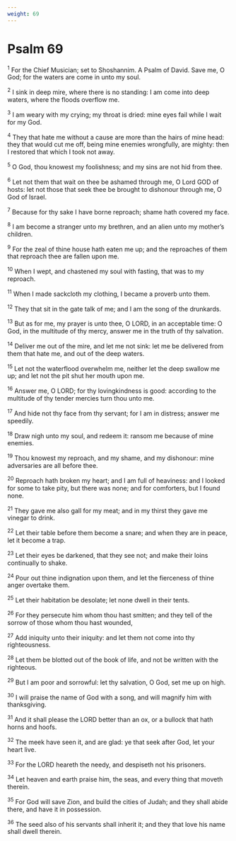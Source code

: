 ```yaml
---
weight: 69
---
```


# Psalm 69

<sup>1</sup> For the Chief Musician; set to Shoshannim. A Psalm of David. Save me, O God; for the waters are come in unto my soul. 

<sup>2</sup> I sink in deep mire, where there is no standing: I am come into deep waters, where the floods overflow me. 

<sup>3</sup> I am weary with my crying; my throat is dried: mine eyes fail while I wait for my God. 

<sup>4</sup> They that hate me without a cause are more than the hairs of mine head: they that would cut me off, being mine enemies wrongfully, are mighty: then I restored that which I took not away. 

<sup>5</sup> O God, thou knowest my foolishness; and my sins are not hid from thee. 

<sup>6</sup> Let not them that wait on thee be ashamed through me, O Lord GOD of hosts: let not those that seek thee be brought to dishonour through me, O God of Israel. 

<sup>7</sup> Because for thy sake I have borne reproach; shame hath covered my face. 

<sup>8</sup> I am become a stranger unto my brethren, and an alien unto my mother’s children. 

<sup>9</sup> For the zeal of thine house hath eaten me up; and the reproaches of them that reproach thee are fallen upon me. 

<sup>10</sup> When I wept, and chastened my soul with fasting, that was to my reproach. 

<sup>11</sup> When I made sackcloth my clothing, I became a proverb unto them. 

<sup>12</sup> They that sit in the gate talk of me; and I am the song of the drunkards. 

<sup>13</sup> But as for me, my prayer is unto thee, O LORD, in an acceptable time: O God, in the multitude of thy mercy, answer me in the truth of thy salvation. 

<sup>14</sup> Deliver me out of the mire, and let me not sink: let me be delivered from them that hate me, and out of the deep waters. 

<sup>15</sup> Let not the waterflood overwhelm me, neither let the deep swallow me up; and let not the pit shut her mouth upon me. 

<sup>16</sup> Answer me, O LORD; for thy lovingkindness is good: according to the multitude of thy tender mercies turn thou unto me. 

<sup>17</sup> And hide not thy face from thy servant; for I am in distress; answer me speedily. 

<sup>18</sup> Draw nigh unto my soul, and redeem it: ransom me because of mine enemies. 

<sup>19</sup> Thou knowest my reproach, and my shame, and my dishonour: mine adversaries are all before thee. 

<sup>20</sup> Reproach hath broken my heart; and I am full of heaviness: and I looked for some to take pity, but there was none; and for comforters, but I found none. 

<sup>21</sup> They gave me also gall for my meat; and in my thirst they gave me vinegar to drink. 

<sup>22</sup> Let their table before them become a snare; and when they are in peace, let it become a trap. 

<sup>23</sup> Let their eyes be darkened, that they see not; and make their loins continually to shake. 

<sup>24</sup> Pour out thine indignation upon them, and let the fierceness of thine anger overtake them. 

<sup>25</sup> Let their habitation be desolate; let none dwell in their tents. 

<sup>26</sup> For they persecute him whom thou hast smitten; and they tell of the sorrow of those whom thou hast wounded, 

<sup>27</sup> Add iniquity unto their iniquity: and let them not come into thy righteousness. 

<sup>28</sup> Let them be blotted out of the book of life, and not be written with the righteous. 

<sup>29</sup> But I am poor and sorrowful: let thy salvation, O God, set me up on high. 

<sup>30</sup> I will praise the name of God with a song, and will magnify him with thanksgiving. 

<sup>31</sup> And it shall please the LORD better than an ox, or a bullock that hath horns and hoofs. 

<sup>32</sup> The meek have seen it, and are glad: ye that seek after God, let your heart live. 

<sup>33</sup> For the LORD heareth the needy, and despiseth not his prisoners. 

<sup>34</sup> Let heaven and earth praise him, the seas, and every thing that moveth therein. 

<sup>35</sup> For God will save Zion, and build the cities of Judah; and they shall abide there, and have it in possession. 

<sup>36</sup> The seed also of his servants shall inherit it; and they that love his name shall dwell therein. 


